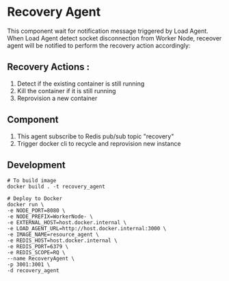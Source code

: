 # Recovery Agent
This component wait for notification message triggered by Load Agent. When Load Agent detect socket disconnection from Worker Node, receover agent will be notified to perform the recovery action accordingly:

## Recovery Actions :
1. Detect if the existing container is still running
2. Kill the container if it is still running
3. Reprovision a new container

## Component
1. This agent subscribe to Redis pub/sub topic "recovery"
2. Trigger docker cli to recycle and reprovision new instance

## Development
```code
# To build image 
docker build . -t recovery_agent

# Deploy to Docker
docker run \
-e NODE_PORT=8080 \
-e NODE_PREFIX=WorkerNode- \
-e EXTERNAL_HOST=host.docker.internal \
-e LOAD_AGENT_URL=http://host.docker.internal:3000 \
-e IMAGE_NAME=resource_agent \
-e REDIS_HOST=host.docker.internal \
-e REDIS_PORT=6379 \
-e REDIS_SCOPE=RQ \
--name RecoveryAgent \
-p 3001:3001 \
-d recovery_agent
```